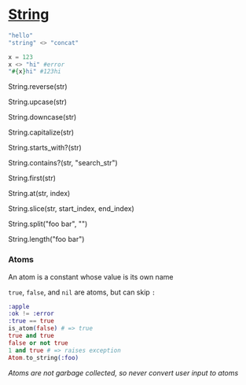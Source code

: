 # [String](https://hexdocs.pm/elixir/String.html#summary)

```elixir
"hello"
"string" <> "concat"

x = 123
x <> "hi" #error
"#{x}hi" #123hi
```

String.reverse(str)

String.upcase(str)

String.downcase(str)

String.capitalize(str)

String.starts_with?(str)

String.contains?(str, "search_str")

String.first(str)

String.at(str, index)

String.slice(str, start_index, end_index)

String.split("foo bar", "")

String.length("foo bar")

### Atoms

An atom is a constant whose value is its own name

`true`, `false`, and `nil` are atoms, but can skip `:`

```elixir
:apple
:ok != :error
:true == true
is_atom(false) # => true
true and true
false or not true
1 and true # => raises exception
Atom.to_string(:foo) 
```

_Atoms are not garbage collected, so never convert user input to atoms_

